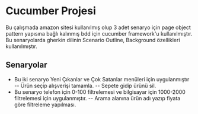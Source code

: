 # Cucumber Projesi


Bu çalışmada amazon sitesi kullanılmış olup 3 adet senaryo için page object pattern yapısına bağlı kalınmış bdd için cucumber framework'u kullanılmıştır. Bu senaryolarda gherkin dilinin Scenario Outline, Background özellikleri kullanılmıştır.
## Senaryolar
- Bu iki senaryo Yeni Çıkanlar ve Çok Satanlar menüleri için uygulanmıştır
-- Ürün seçip alışverişi tamamla.
-- Sepete gidip ürünü sil.
- Bu senaryo telefon için 0-100 filtrelemesi ve bilgisayar için 1000-2000 filtrelemesi için uygulanmıştır.
-- Arama alanına ürün adı yazıp fiyata göre filtreleme yapılması.




